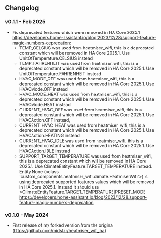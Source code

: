 ## Changelog

### v0.1.1 - Feb 2025
 - Fix deprecated features which were removed in HA Core 2025.1 https://developers.home-assistant.io/blog/2023/12/28/support-feature-magic-numbers-deprecation:
    - TEMP_CELSIUS was used from heatmiser_wifi, this is a deprecated constant which will be removed in HA Core 2025.1. Use UnitOfTemperature.CELSIUS instead
    - TEMP_FAHRENHEIT was used from heatmiser_wifi, this is a deprecated constant which will be removed in HA Core 2025.1. Use UnitOfTemperature.FAHRENHEIT instead
    - HVAC_MODE_OFF was used from heatmiser_wifi, this is a deprecated constant which will be removed in HA Core 2025.1. Use HVACMode.OFF instead
    - HVAC_MODE_HEAT was used from heatmiser_wifi, this is a deprecated constant which will be removed in HA Core 2025.1. Use HVACMode.HEAT instead
    - CURRENT_HVAC_OFF was used from heatmiser_wifi, this is a deprecated constant which will be removed in HA Core 2025.1. Use HVACAction.OFF instead,
    - CURRENT_HVAC_HEAT was used from heatmiser_wifi, this is a deprecated constant which will be removed in HA Core 2025.1. Use HVACAction.HEATING instead
    - CURRENT_HVAC_IDLE was used from heatmiser_wifi, this is a deprecated constant which will be removed in HA Core 2025.1. Use HVACAction.IDLE instead
    - SUPPORT_TARGET_TEMPERATURE was used from heatmiser_wifi, this is a deprecated constant which will be removed in HA Core 2025.1. Use ClimateEntityFeature.TARGET_TEMPERATURE instead. Entity None (<class 'custom_components.heatmiser_wifi.climate.HeatmiserWifi'>) is using deprecated supported features values which will be removed in HA Core 2025.1. Instead it should use <ClimateEntityFeature.TARGET_TEMPERATURE|PRESET_MODE https://developers.home-assistant.io/blog/2023/12/28/support-feature-magic-numbers-deprecation

### v0.1.0 - May 2024
 - First release of my forked version from the original (https://github.com/midstar/heatmiser_wifi_ha)
